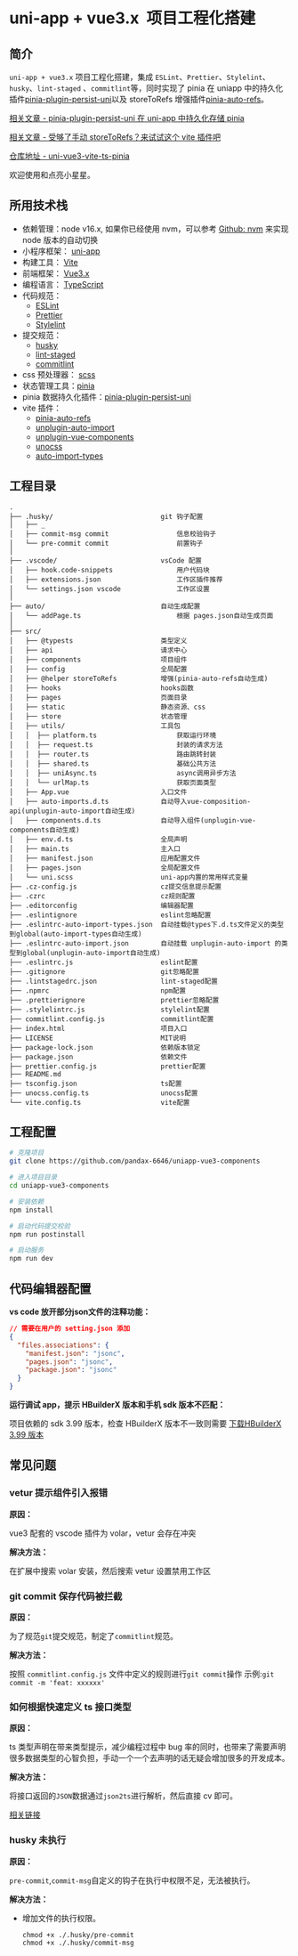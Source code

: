 # uni-app + vue3.x  项目工程化搭建

## 简介

`uni-app + vue3.x` 项目工程化搭建，集成 `ESLint`、`Prettier`、`Stylelint`、`husky`、`lint-staged` 、`commitlint`等，同时实现了 pinia 在 uniapp 中的持久化插件[pinia-plugin-persist-uni](https://github.com/Allen-1998/pinia-plugin-persist-uni)以及 storeToRefs 增强插件[pinia-auto-refs](https://github.com/Allen-1998/pinia-auto-refs)。

[相关文章 - pinia-plugin-persist-uni 在 uni-app 中持久化存储 pinia](https://juejin.cn/post/7081275565008748552)

[相关文章 - 受够了手动 storeToRefs？来试试这个 vite 插件吧](https://juejin.cn/post/7097893752030625828)

[仓库地址 - uni-vue3-vite-ts-pinia](https://github.com/Allen-1998/uni-vue3-vite-ts-pinia)

欢迎使用和点亮小星星。

## 所用技术栈

- 依赖管理：node v16.x, 如果你已经使用 nvm，可以参考 [Github: nvm](https://github.com/nvm-sh/nvm#deeper-shell-integration) 来实现 node 版本的自动切换
- 小程序框架： [uni-app](https://uniapp.dcloud.io/)
- 构建工具： [Vite](https://vitejs.dev/)
- 前端框架： [Vue3.x](https://v3.cn.vuejs.org/)
- 编程语言： [TypeScript](https://www.typescriptlang.org/)
- 代码规范：
  - [ESLint](https://eslint.org/)
  - [Prettier](https://prettier.io/)
  - [Stylelint](https://stylelint.io/)
- 提交规范：
  - [husky](https://typicode.github.io/husky/#/)
  - [lint-staged](https://www.npmjs.com/package/lint-staged)
  - [commitlint](https://commitlint.js.org/#/)
- css 预处理器： [scss](https://sass-lang.com/)
- 状态管理工具：[pinia](https://pinia.vuejs.org/)
- pinia 数据持久化插件：[pinia-plugin-persist-uni](https://allen-1998.github.io/pinia-plugin-persist-uni/)
- vite 插件：
  - [pinia-auto-refs](https://github.com/Allen-1998/pinia-auto-refs)
  - [unplugin-auto-import](https://github.com/antfu/unplugin-auto-import)
  - [unplugin-vue-components](https://github.com/antfu/unplugin-vue-components)
  - [unocss](https://github.com/unocss/unocss)
  - [auto-import-types](https://github.com/Allen-1998/auto-import-types)

## 工程目录

```shell
.
├── .husky/                           git 钩子配置
│   ├── _
│   ├── commit-msg commit                 信息校验钩子
│   └── pre-commit commit                 前置钩子
│
├── .vscode/                          vsCode 配置
│   ├── hook.code-snippets                用户代码块
│   ├── extensions.json                   工作区插件推荐
│   └── settings.json vscode              工作区设置
│
├── auto/                             自动生成配置
│   └── addPage.ts                        根据 pages.json自动生成页面
│
├── src/
│   ├── @typests                      类型定义
│   ├── api                           请求中心
│   ├── components                    项目组件
│   ├── config                        全局配置
│   ├── @helper storeToRefs           增强(pinia-auto-refs自动生成)
│   ├── hooks                         hooks函数
│   ├── pages                         页面目录
│   ├── static                        静态资源、css
│   ├── store                         状态管理
│   ├── utils/                        工具包
│   │  ├── platform.ts                    获取运行环境
│   │  ├── request.ts                     封装的请求方法
│   │  ├── router.ts                      路由跳转封装
│   │  ├── shared.ts                      基础公共方法
│   │  ├── uniAsync.ts                    async调用异步方法
│   │  └── urlMap.ts                      获取页面类型
│   ├── App.vue                       入口文件
│   ├── auto-imports.d.ts             自动导入vue-composition-api(unplugin-auto-import自动生成)
│   ├── components.d.ts               自动导入组件(unplugin-vue-components自动生成)
│   ├── env.d.ts                      全局声明
│   ├── main.ts                       主入口
│   ├── manifest.json                 应用配置文件
│   ├── pages.json                    全局配置文件
│   └── uni.scss                      uni-app内置的常用样式变量
├── .cz-config.js                     cz提交信息提示配置
├── .czrc                             cz规则配置
├── .editorconfig                     编辑器配置
├── .eslintignore                     eslint忽略配置
├── .eslintrc-auto-import-types.json  自动挂载@types下.d.ts文件定义的类型到global(auto-import-types自动生成)
├── .eslintrc-auto-import.json        自动挂载 unplugin-auto-import 的类型到global(unplugin-auto-import自动生成)
├── .eslintrc.js                      eslint配置
├── .gitignore                        git忽略配置
├── .lintstagedrc.json                lint-staged配置
├── .npmrc                            npm配置
├── .prettierignore                   prettier忽略配置
├── .stylelintrc.js                   stylelint配置
├── commitlint.config.js              commitlint配置
├── index.html                        项目入口
├── LICENSE                           MIT说明
├── package-lock.json                 依赖版本锁定
├── package.json                      依赖文件
├── prettier.config.js                prettier配置
├── README.md
├── tsconfig.json                     ts配置
├── unocss.config.ts                  unocss配置
└── vite.config.ts                    vite配置
```

## 工程配置

```bash
# 克隆项目
git clone https://github.com/pandax-6646/uniapp-vue3-components

# 进入项目目录
cd uniapp-vue3-components

# 安装依赖
npm install

# 启动代码提交校验
npm run postinstall

# 启动服务
npm run dev
```

## 代码编辑器配置

**vs code 放开部分json文件的注释功能：**



```json
// 需要在用户的 setting.json 添加
{
  "files.associations": {
    "manifest.json": "jsonc",
    "pages.json": "jsonc",
    "package.json": "jsonc"
  }
}
```

**运行调试 app，提示 HBuilderX 版本和手机 sdk 版本不匹配：**

项目依赖的 sdk 3.99 版本，检查 HBuilderX 版本不一致则需要 [下载HBuilderX 3.99 版本](https://hx.dcloud.net.cn/Tutorial/HistoryVersion)

## 常见问题

### vetur 提示组件引入报错

**原因：**

vue3 配套的 vscode 插件为 volar，vetur 会存在冲突

**解决方法：**

在扩展中搜索 volar 安装，然后搜索 vetur 设置禁用工作区

### git commit 保存代码被拦截

**原因：**

为了规范`git`提交规范，制定了`commitlint`规范。

**解决方法：**

按照 `commitlint.config.js` 文件中定义的规则进行`git commit`操作
示例:`git commit -m 'feat: xxxxxx'`

### 如何根据快速定义 ts 接口类型

**原因：**

ts 类型声明在带来类型提示，减少编程过程中 bug 率的同时，也带来了需要声明很多数据类型的心智负担，手动一个一个去声明的话无疑会增加很多的开发成本。

**解决方法：**

将接口返回的`JSON`数据通过`json2ts`进行解析，然后直接 cv 即可。

[相关链接](http://json2ts.com/)

### husky 未执行

**原因：**

`pre-commit`,`commit-msg`自定义的钩子在执行中权限不足，无法被执行。

**解决方法：**

- 增加文件的执行权限。

  ```shell
  chmod +x ./.husky/pre-commit
  chmod +x ./.husky/commit-msg
  ```
